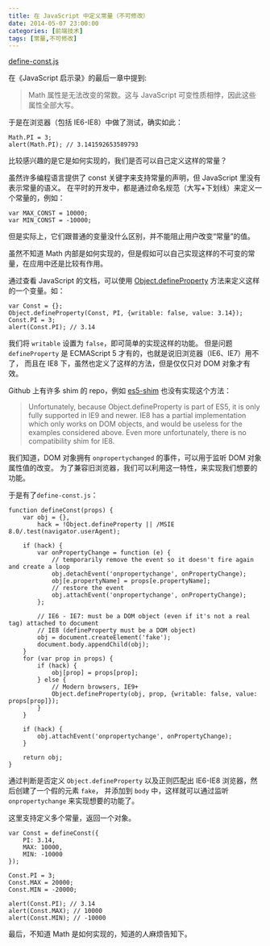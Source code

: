 ```yaml
---
title: 在 JavaScript 中定义常量（不可修改）
date: 2014-05-07 23:00:00
categories: [前端技术]
tags: [常量,不可修改]
---
```


[define-const.js](https://github.com/wenzhixin/define-const.js)

在《JavaScript 启示录》的最后一章中提到:
> Math 属性是无法改变的常数。这与 JavaScript 可变性质相悖，因此这些属性全部大写。

于是在浏览器（包括 IE6-IE8）中做了测试，确实如此：
```
Math.PI = 3;
alert(Math.PI); // 3.141592653589793
```

比较感兴趣的是它是如何实现的，我们是否可以自己定义这样的常量？

虽然许多编程语言提供了 const 关键字来支持常量的声明，但 JavaScript 里没有表示常量的语义。
在平时的开发中，都是通过命名规范（大写+下划线）来定义一个常量的，例如：
```
var MAX_CONST = 10000;
var MIN_CONST = -10000;
```

但是实际上，它们跟普通的变量没什么区别，并不能阻止用户改变“常量”的值。

虽然不知道 Math 内部是如何实现的，但是假如可以自己实现这样的不可变的常量，在应用中还是比较有作用。

通过查看 JavaScript 的文档，可以使用 [Object.defineProperty](https://developer.mozilla.org/en-US/docs/Web/JavaScript/Reference/Global_Objects/Object/defineProperty) 方法来定义这样的一个变量。如：
```
var Const = {};
Object.defineProperty(Const, PI, {writable: false, value: 3.14});
Const.PI = 3;
alert(Const.PI); // 3.14
```

我们将 ```writable``` 设置为 ```false```，即可简单的实现这样的功能。
但是问题 ```defineProperty``` 是 ECMAScript 5 才有的，也就是说旧浏览器（IE6、IE7）用不了，
而且在 IE8 下，虽然也定义了这样的方法，但是仅仅只对 DOM 对象才有效。

Github 上有许多 shim 的 repo，例如 [es5-shim](https://github.com/es-shims/es5-shim) 也没有实现这个方法：
> Unfortunately, because Object.defineProperty is part of ES5, it is only fully supported in IE9 and newer. IE8 has a partial implementation which only works on DOM objects, and would be useless for the examples considered above. Even more unfortunately, there is no compatibility shim for IE8.

我们知道，DOM 对象拥有 ```onpropertychanged``` 的事件，可以用于监听 DOM 对象属性值的改变。
为了兼容旧浏览器，我们可以利用这一特性，来实现我们想要的功能。

于是有了```define-const.js```：
```
function defineConst(props) {
    var obj = {},
        hack = !Object.defineProperty || /MSIE 8.0/.test(navigator.userAgent);

    if (hack) {
        var onPropertyChange = function (e) {
            // temporarily remove the event so it doesn't fire again and create a loop
            obj.detachEvent('onpropertychange', onPropertyChange);
            obj[e.propertyName] = props[e.propertyName];
            // restore the event
            obj.attachEvent('onpropertychange', onPropertyChange);
        };

        // IE6 - IE7: must be a DOM object (even if it's not a real tag) attached to document
        // IE8 (defineProperty must be a DOM object)
        obj = document.createElement('fake');
        document.body.appendChild(obj);
    }
    for (var prop in props) {
        if (hack) {
            obj[prop] = props[prop];
        } else {
            // Modern browsers, IE9+
            Object.defineProperty(obj, prop, {writable: false, value: props[prop]});
        }
    }

    if (hack) {
        obj.attachEvent('onpropertychange', onPropertyChange);
    }

    return obj;
}

```

通过判断是否定义 ```Object.defineProperty``` 以及正则匹配出 IE6-IE8 浏览器，然后创建了一个假的元素 ```fake```，
并添加到 ```body``` 中，这样就可以通过监听 ```onpropertychange``` 来实现想要的功能了。

这里支持定义多个常量，返回一个对象。
```
var Const = defineConst({
    PI: 3.14,
    MAX: 10000,
    MIN: -10000
});

Const.PI = 3;
Const.MAX = 20000;
Const.MIN = -20000;

alert(Const.PI); // 3.14
alert(Const.MAX); // 10000
alert(Const.MIN); // -10000
```

最后，不知道 Math 是如何实现的，知道的人麻烦告知下。